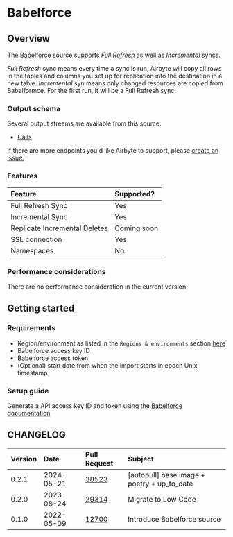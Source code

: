 # Babelforce

## Overview

The Babelforce source supports _Full Refresh_ as well as _Incremental_ syncs.

_Full Refresh_ sync means every time a sync is run, Airbyte will copy all rows in the tables and columns you set up for replication into the destination in a new table.
_Incremental_ syn means only changed resources are copied from Babelformce. For the first run, it will be a Full Refresh sync.

### Output schema

Several output streams are available from this source:

- [Calls](https://api.babelforce.com/#af7a6b6e-b262-487f-aabd-c59e6fe7ba41)

If there are more endpoints you'd like Airbyte to support, please [create an issue.](https://github.com/airbytehq/airbyte/issues/new/choose)

### Features

| Feature                       | Supported?  |
| :---------------------------- | :---------- |
| Full Refresh Sync             | Yes         |
| Incremental Sync              | Yes         |
| Replicate Incremental Deletes | Coming soon |
| SSL connection                | Yes         |
| Namespaces                    | No          |

### Performance considerations

There are no performance consideration in the current version.

## Getting started

### Requirements

- Region/environment as listed in the `Regions & environments` section [here](https://api.babelforce.com/#intro)
- Babelforce access key ID
- Babelforce access token
- (Optional) start date from when the import starts in epoch Unix timestamp

### Setup guide

Generate a API access key ID and token using the [Babelforce documentation](https://help.babelforce.com/hc/en-us/articles/360044753932-API-documentation-and-endpoints-an-introduction-)

## CHANGELOG

| Version | Date       | Pull Request                                             | Subject                     |
| :------ | :--------- | :------------------------------------------------------- | :-------------------------- |
| 0.2.1 | 2024-05-21 | [38523](https://github.com/airbytehq/airbyte/pull/38523) | [autopull] base image + poetry + up_to_date |
| 0.2.0 | 2023-08-24 | [29314](https://github.com/airbytehq/airbyte/pull/29314) | Migrate to Low Code |
| 0.1.0 | 2022-05-09 | [12700](https://github.com/airbytehq/airbyte/pull/12700) | Introduce Babelforce source |
